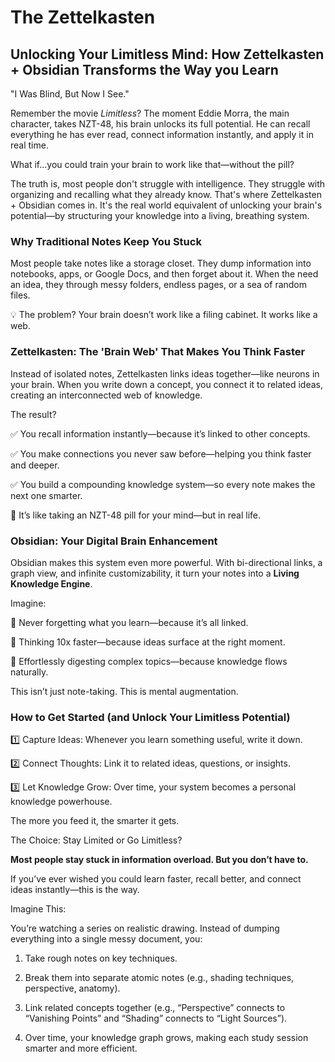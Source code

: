 # The Zettelkasten

## Unlocking Your Limitless Mind: How Zettelkasten + Obsidian Transforms the Way you Learn

"I Was Blind, But Now I See."

Remember the movie *Limitless*? The moment Eddie Morra, the main character, takes NZT-48, his brain unlocks its full potential. He can recall everything he has ever read, connect information instantly, and apply it in real time. 

What if...you could train your brain to work like that—without the pill?

The truth is, most people don't struggle with intelligence. They struggle with organizing and recalling what they already know. That's where Zettelkasten + Obsidian comes in. It's the real world equivalent of unlocking your brain's potential—by structuring your knowledge into a living, breathing system. 

### Why Traditional Notes Keep You Stuck

Most people take notes like a storage closet. They dump information into notebooks, apps, or Google Docs, and then forget about it. When the need an idea, they through messy folders, endless pages, or a sea of random files.

💡 The problem? Your brain doesn’t work like a filing cabinet. It works like a web.

### Zettelkasten: The 'Brain Web' That Makes You Think Faster

Instead of isolated notes, Zettelkasten links ideas together—like neurons in your brain. When you write down a concept, you connect it to related ideas, creating an interconnected web of knowledge.

The result?

✅ You recall information instantly—because it’s linked to other concepts.

✅ You make connections you never saw before—helping you think faster and deeper.

✅ You build a compounding knowledge system—so every note makes the next one smarter.

💊 It’s like taking an NZT-48 pill for your mind—but in real life.

### Obsidian: Your Digital Brain Enhancement

Obsidian makes this system even more powerful. With bi-directional links, a graph view, and infinite customizability, it turn your notes into a **Living Knowledge Engine**.

Imagine:

🔹 Never forgetting what you learn—because it’s all linked.

🔹 Thinking 10x faster—because ideas surface at the right moment.

🔹 Effortlessly digesting complex topics—because knowledge flows naturally.

This isn’t just note-taking. This is mental augmentation.

### How to Get Started (and Unlock Your Limitless Potential)

1️⃣ Capture Ideas: Whenever you learn something useful, write it down.

2️⃣ Connect Thoughts: Link it to related ideas, questions, or insights.

3️⃣ Let Knowledge Grow: Over time, your system becomes a personal knowledge powerhouse.

The more you feed it, the smarter it gets.

The Choice: Stay Limited or Go Limitless?

**Most people stay stuck in information overload. But you don’t have to.**

If you’ve ever wished you could learn faster, recall better, and connect ideas instantly—this is the way.

Imagine This:

You’re watching a series on realistic drawing. Instead of dumping everything into a single messy document, you:

1. Take rough notes on key techniques.

2. Break them into separate atomic notes (e.g., shading techniques, perspective, anatomy).

3. Link related concepts together (e.g., “Perspective” connects to “Vanishing Points” and “Shading” connects to “Light Sources”).

4. Over time, your knowledge graph grows, making each study session smarter and more efficient.

